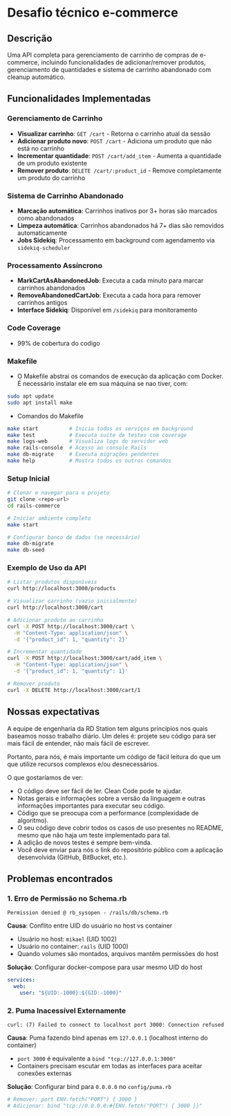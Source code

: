 # Desafio técnico e-commerce
## Descrição

Uma API completa para gerenciamento de carrinho de compras de e-commerce, incluindo funcionalidades de adicionar/remover produtos, gerenciamento de quantidades e sistema de carrinho abandonado com cleanup automático.

## Funcionalidades Implementadas

### **Gerenciamento de Carrinho**
- **Visualizar carrinho**: `GET /cart` - Retorna o carrinho atual da sessão
- **Adicionar produto novo**: `POST /cart` - Adiciona um produto que não está no carrinho
- **Incrementar quantidade**: `POST /cart/add_item` - Aumenta a quantidade de um produto existente
- **Remover produto**: `DELETE /cart/:product_id` - Remove completamente um produto do carrinho

### **Sistema de Carrinho Abandonado**
- **Marcação automática**: Carrinhos inativos por 3+ horas são marcados como abandonados
- **Limpeza automática**: Carrinhos abandonados há 7+ dias são removidos automaticamente
- **Jobs Sidekiq**: Processamento em background com agendamento via `sidekiq-scheduler`

### **Processamento Assíncrono**
- **MarkCartAsAbandonedJob**: Executa a cada minuto para marcar carrinhos abandonados
- **RemoveAbandonedCartJob**: Executa a cada hora para remover carrinhos antigos
- **Interface Sidekiq**: Disponível em `/sidekiq` para monitoramento

### Code Coverage
- 99% de cobertura do codigo

### **Makefile**
- O Makefile abstrai os comandos de execução da aplicação com Docker. É necessário instalar ele em sua máquina se nao tiver, com:
```bash
sudo apt update
sudo apt install make

```
- Comandos do Makefile

```bash
make start          # Inicia todos os serviços em background
make test           # Executa suite de testes com coverage
make logs-web       # Visualiza logs do servidor web
make rails-console  # Acesso ao console Rails
make db-migrate     # Executa migrações pendentes
make help           # Mostra todos os outros comandos
```

### **Setup Inicial**
```bash
# Clonar e navegar para o projeto
git clone <repo-url>
cd rails-commerce

# Iniciar ambiente completo
make start

# Configurar banco de dados (se necessário)
make db-migrate
make db-seed
```

### **Exemplo de Uso da API**
```bash
# Listar produtos disponíveis
curl http://localhost:3000/products

# Visualizar carrinho (vazio inicialmente)
curl http://localhost:3000/cart

# Adicionar produto ao carrinho
curl -X POST http://localhost:3000/cart \
  -H "Content-Type: application/json" \
  -d '{"product_id": 1, "quantity": 2}'

# Incrementar quantidade
curl -X POST http://localhost:3000/cart/add_item \
  -H "Content-Type: application/json" \
  -d '{"product_id": 1, "quantity": 1}'

# Remover produto
curl -X DELETE http://localhost:3000/cart/1
```



## Nossas expectativas

A equipe de engenharia da RD Station tem alguns princípios nos quais baseamos nosso trabalho diário. Um deles é: projete seu código para ser mais fácil de entender, não mais fácil de escrever.

Portanto, para nós, é mais importante um código de fácil leitura do que um que utilize recursos complexos e/ou desnecessários.

O que gostaríamos de ver:

- O código deve ser fácil de ler. Clean Code pode te ajudar.
- Notas gerais e informações sobre a versão da linguagem e outras informações importantes para executar seu código.
- Código que se preocupa com a performance (complexidade de algoritmo).
- O seu código deve cobrir todos os casos de uso presentes no README, mesmo que não haja um teste implementado para tal.
- A adição de novos testes é sempre bem-vinda.
- Você deve enviar para nós o link do repositório público com a aplicação desenvolvida (GitHub, BitBucket, etc.).

## Problemas encontrados
### 1. **Erro de Permissão no Schema.rb**
```
Permission denied @ rb_sysopen - /rails/db/schema.rb
```
**Causa**: Conflito entre UID do usuário no host vs container
- Usuário no host: `mikael` (UID 1002)  
- Usuário no container: `rails` (UID 1000)
- Quando volumes são montados, arquivos mantêm permissões do host

**Solução**: Configurar docker-compose para usar mesmo UID do host
```yaml
services:
  web:
    user: "${UID:-1000}:${GID:-1000}"
```

### 2. **Puma Inacessível Externamente**
```
curl: (7) Failed to connect to localhost port 3000: Connection refused
```

**Causa**: Puma fazendo bind apenas em `127.0.0.1` (localhost interno do container)
- `port 3000` é equivalente a `bind "tcp://127.0.0.1:3000"`
- Containers precisam escutar em todas as interfaces para aceitar conexões externas

**Solução**: Configurar bind para `0.0.0.0` no `config/puma.rb`
```ruby
# Remover: port ENV.fetch("PORT") { 3000 }
# Adicionar: bind "tcp://0.0.0.0:#{ENV.fetch("PORT") { 3000 }}"
```
